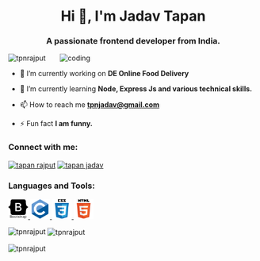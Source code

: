 <h1 align="center">Hi 👋, I'm Jadav Tapan</h1>
<h3 align="center">A passionate frontend developer from India.</h3>
<img align="right" alt="coding" width="400" src="https://user-images.githubusercontent.com/55389276/140866485-8fb1c876-9a8f-4d6a-98dc-08c4981eaf70.gif">

<p align="left"> <img src="https://komarev.com/ghpvc/?username=tpnrajput&label=Profile%20views&color=0e75b6&style=flat" alt="tpnrajput" /> </p>

- 🔭 I’m currently working on **DE Online Food Delivery**

- 🌱 I’m currently learning **Node, Express Js and various technical skills.**

- 📫 How to reach me **tpnjadav@gmail.com**

- ⚡ Fun fact **I am funny.**

<h3 align="left">Connect with me:</h3>
<p align="left">
<a href="https://linkedin.com/in/tapan rajput" target="blank"><img align="center" src="https://raw.githubusercontent.com/rahuldkjain/github-profile-readme-generator/master/src/images/icons/Social/linked-in-alt.svg" alt="tapan rajput" height="30" width="40" /></a>
<a href="https://www.hackerrank.com/tapan jadav" target="blank"><img align="center" src="https://raw.githubusercontent.com/rahuldkjain/github-profile-readme-generator/master/src/images/icons/Social/hackerrank.svg" alt="tapan jadav" height="30" width="40" /></a>
</p>

<h3 align="left">Languages and Tools:</h3>
<p align="left"> <a href="https://getbootstrap.com" target="_blank" rel="noreferrer"> <img src="https://raw.githubusercontent.com/devicons/devicon/master/icons/bootstrap/bootstrap-plain-wordmark.svg" alt="bootstrap" width="40" height="40"/> </a> <a href="https://www.cprogramming.com/" target="_blank" rel="noreferrer"> <img src="https://raw.githubusercontent.com/devicons/devicon/master/icons/c/c-original.svg" alt="c" width="40" height="40"/> </a> <a href="https://www.w3schools.com/css/" target="_blank" rel="noreferrer"> <img src="https://raw.githubusercontent.com/devicons/devicon/master/icons/css3/css3-original-wordmark.svg" alt="css3" width="40" height="40"/> </a> <a href="https://www.w3.org/html/" target="_blank" rel="noreferrer"> <img src="https://raw.githubusercontent.com/devicons/devicon/master/icons/html5/html5-original-wordmark.svg" alt="html5" width="40" height="40"/> </a></p>

<p><img align="left" src="https://github-readme-stats.vercel.app/api/top-langs?username=tpnrajput&show_icons=true&locale=en&layout=compact" alt="tpnrajput" /></p>

<p>&nbsp;<img align="center" src="https://github-readme-stats.vercel.app/api?username=tpnrajput&show_icons=true&locale=en" alt="tpnrajput" /></p>

<p><img align="center" src="https://github-readme-streak-stats.herokuapp.com/?user=tpnrajput&" alt="tpnrajput" /></p>

